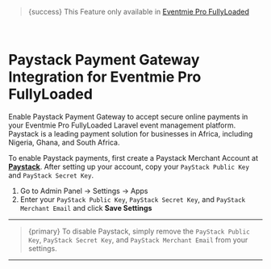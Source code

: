 <!--
Meta Description: Learn how to enable and configure Paystack Payment Gateway in Eventmie Pro FullyLoaded. Step-by-step guide for secure online payments, merchant account setup, and seamless integration for African businesses in your Laravel event management platform.
Meta Keywords: Paystack, payment gateway, Eventmie Pro FullyLoaded, Laravel Paystack integration, secure payments, merchant account, Africa, Nigeria, online payments, event management, Classiebit
-->

>{success} This Feature only available in [Eventmie Pro FullyLoaded](https://classiebit.com/eventmie-pro-fullyloaded)

<br>

# Paystack Payment Gateway Integration for Eventmie Pro FullyLoaded

Enable Paystack Payment Gateway to accept secure online payments in your Eventmie Pro FullyLoaded Laravel event management platform. Paystack is a leading payment solution for businesses in Africa, including Nigeria, Ghana, and South Africa.

To enable Paystack payments, first create a Paystack Merchant Account at **[Paystack](https://paystack.com/)**. After setting up your account, copy your `PayStack Public Key` and `PayStack Secret Key`.

1. Go to Admin Panel -> Settings -> Apps
2. Enter your `PayStack Public Key`, `PayStack Secret Key`, and `PayStack Merchant Email` and click **Save Settings**

---

>{primary} To disable Paystack, simply remove the `PayStack Public Key`, `PayStack Secret Key`, and `PayStack Merchant Email` from your settings.

---